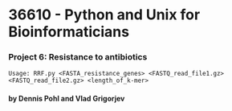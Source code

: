 # 36610 - Python and Unix for Bioinformaticians
### Project 6: Resistance to antibiotics

`Usage: RRF.py <FASTA_resistance_genes> <FASTQ_read_file1.gz> <FASTQ_read_file2.gz> <length_of_k-mer>`

#### by Dennis Pohl and Vlad Grigorjev
